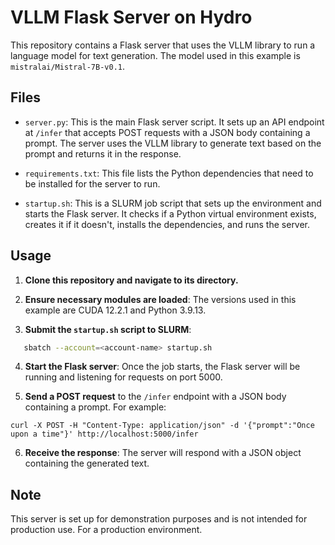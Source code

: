 # VLLM Flask Server on Hydro

This repository contains a Flask server that uses the VLLM library to run a language model for text generation. The model used in this example is `mistralai/Mistral-7B-v0.1`.

## Files

- `server.py`: This is the main Flask server script. It sets up an API endpoint at `/infer` that accepts POST requests with a JSON body containing a prompt. The server uses the VLLM library to generate text based on the prompt and returns it in the response.

- `requirements.txt`: This file lists the Python dependencies that need to be installed for the server to run.

- `startup.sh`: This is a SLURM job script that sets up the environment and starts the Flask server. It checks if a Python virtual environment exists, creates it if it doesn't, installs the dependencies, and runs the server.

## Usage

1. **Clone this repository and navigate to its directory.**

2. **Ensure necessary modules are loaded**: The versions used in this example are CUDA 12.2.1 and Python 3.9.13.

3. **Submit the `startup.sh` script to SLURM**:

```bash
   sbatch --account=<account-name> startup.sh
```


4. **Start the Flask server**: Once the job starts, the Flask server will be running and listening for requests on port 5000.

5. **Send a POST request** to the `/infer` endpoint with a JSON body containing a prompt. For example:


```
curl -X POST -H "Content-Type: application/json" -d '{"prompt":"Once upon a time"}' http://localhost:5000/infer
```


6. **Receive the response**: The server will respond with a JSON object containing the generated text.

## Note

This server is set up for demonstration purposes and is not intended for production use. For a production environment.
